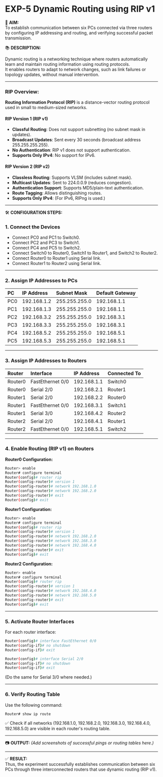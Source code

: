 
# EXP-5 Dynamic Routing using RIP v1

🎯 **AIM:**  
To establish communication between six PCs connected via three routers by configuring IP addressing and routing, and verifying successful packet transmission.

📚 **DESCRIPTION:**

Dynamic routing is a networking technique where routers automatically learn and maintain routing information using routing protocols.  
It enables routers to adapt to network changes, such as link failures or topology updates, without manual intervention.

---

### RIP Overview:

**Routing Information Protocol (RIP)** is a distance-vector routing protocol used in small to medium-sized networks.

#### RIP Version 1 (RIP v1)
- **Classful Routing**: Does not support subnetting (no subnet mask in updates).
- **Broadcast Updates**: Sent every 30 seconds (broadcast address 255.255.255.255).
- **No Authentication**: RIP v1 does not support authentication.
- **Supports Only IPv4**: No support for IPv6.

#### RIP Version 2 (RIP v2)
- **Classless Routing**: Supports VLSM (includes subnet mask).
- **Multicast Updates**: Sent to 224.0.0.9 (reduces congestion).
- **Authentication Support**: Supports MD5/plain-text authentication.
- **Route Tagging**: Allows distinguishing routes.
- **Supports Only IPv4**: (For IPv6, RIPng is used.)

---

🛠 **CONFIGURATION STEPS:**

### 1. Connect the Devices
- Connect PC0 and PC1 to Switch0.
- Connect PC2 and PC3 to Switch1.
- Connect PC4 and PC5 to Switch2.
- Connect Switch0 to Router0, Switch1 to Router1, and Switch2 to Router2.
- Connect Router0 to Router1 using Serial link.
- Connect Router1 to Router2 using Serial link.

---

### 2. Assign IP Addresses to PCs

| PC | IP Address | Subnet Mask | Default Gateway |
|:--|:------------|:------------|:----------------|
| PC0 | 192.168.1.2 | 255.255.255.0 | 192.168.1.1 |
| PC1 | 192.168.1.3 | 255.255.255.0 | 192.168.1.1 |
| PC2 | 192.168.3.2 | 255.255.255.0 | 192.168.3.1 |
| PC3 | 192.168.3.3 | 255.255.255.0 | 192.168.3.1 |
| PC4 | 192.168.5.2 | 255.255.255.0 | 192.168.5.1 |
| PC5 | 192.168.5.3 | 255.255.255.0 | 192.168.5.1 |

---

### 3. Assign IP Addresses to Routers

| Router | Interface | IP Address | Connected To |
|:------|:----------|:-----------|:-------------|
| Router0 | FastEthernet 0/0 | 192.168.1.1 | Switch0 |
| Router0 | Serial 2/0 | 192.168.2.1 | Router1 |
| Router1 | Serial 2/0 | 192.168.2.2 | Router0 |
| Router1 | FastEthernet 0/0 | 192.168.3.1 | Switch1 |
| Router1 | Serial 3/0 | 192.168.4.2 | Router2 |
| Router2 | Serial 2/0 | 192.168.4.1 | Router1 |
| Router2 | FastEthernet 0/0 | 192.168.5.1 | Switch2 |

---

### 4. Enable Routing (RIP v1) on Routers

**Router0 Configuration:**
```bash
Router> enable
Router# configure terminal
Router(config)# router rip
Router(config-router)# version 1
Router(config-router)# network 192.168.1.0
Router(config-router)# network 192.168.2.0
Router(config-router)# exit
Router(config)# exit
```

**Router1 Configuration:**
```bash
Router> enable
Router# configure terminal
Router(config)# router rip
Router(config-router)# version 1
Router(config-router)# network 192.168.2.0
Router(config-router)# network 192.168.3.0
Router(config-router)# network 192.168.4.0
Router(config-router)# exit
Router(config)# exit
```

**Router2 Configuration:**
```bash
Router> enable
Router# configure terminal
Router(config)# router rip
Router(config-router)# version 1
Router(config-router)# network 192.168.4.0
Router(config-router)# network 192.168.5.0
Router(config-router)# exit
Router(config)# exit
```

---

### 5. Activate Router Interfaces

For each router interface:
```bash
Router(config)# interface FastEthernet 0/0
Router(config-if)# no shutdown
Router(config-if)# exit

Router(config)# interface Serial 2/0
Router(config-if)# no shutdown
Router(config-if)# exit
```
(Do the same for Serial 3/0 where needed.)

---

### 6. Verify Routing Table

Use the following command:
```bash
Router# show ip route
```
✅ Check if all networks (192.168.1.0, 192.168.2.0, 192.168.3.0, 192.168.4.0, 192.168.5.0) are visible in each router's routing table.

---

📷 **OUTPUT:**
_(Add screenshots of successful pings or routing tables here.)_

---

✅ **RESULT:**  
Thus, the experiment successfully establishes communication between six PCs through three interconnected routers that use dynamic routing (RIP v1).

```